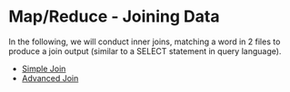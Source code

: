 # Map/Reduce - Joining Data
In the following, we will conduct inner joins, matching a word in 2 files to produce a join output (similar to a SELECT statement in query language).
   * [Simple Join](https://github.com/juliaawu/coursera-hadoop-platform-and-application-framework/tree/master/map-reduce/joining-data-assignment/simple-join)
   * [Advanced Join](https://github.com/juliaawu/coursera-hadoop-platform-and-application-framework/tree/master/map-reduce/joining-data-assignment/advanced-join)

